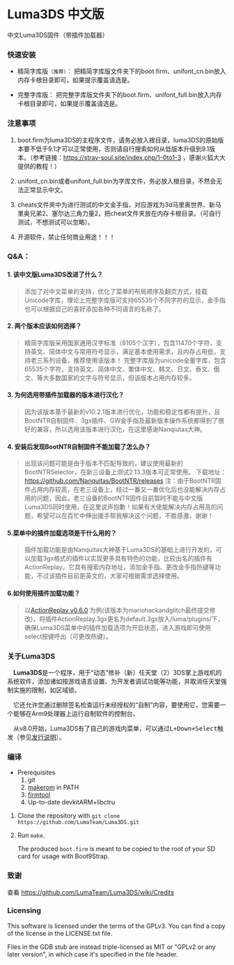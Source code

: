 # Luma3DS 中文版

中文Luma3DS固件（带插件加载器）

### 快速安装

- 精简字库版`（推荐）`：
    把精简字库版文件夹下的boot.firm、unifont_cn.bin放入内存卡根目录即可，如果提示覆盖请选是。
    
- 完整字库版：
    把完整字库版文件夹下的boot.firm、unifont_full.bin放入内存卡根目录即可，如果提示覆盖请选是。

### 注意事项

1. boot.firm为luma3DS的主程序文件，请务必放入根目录，luma3DS的原始版本要不低于9.1才可以正常使用，否则请自行搜索如何从低版本升级到9.1版本。（参考链接：https://stray-soul.site/index.php/1-0to1-3 ，感谢火狐大大提供的教程！）

2. unifont_cn.bin或者unifont_full.bin为字库文件，务必放入根目录，不然会无法正常显示中文。

3. cheats文件夹中为进行测试的中文金手指，对应游戏为3d马里奥世界、新马里奥兄弟2、塞尔达三角力量2，把cheat文件夹放在内存卡根目录。（可自行测试，不想测试可以忽略）。

4. 开源软件，禁止任何商业用途！！！

### Q&A：

#### 1. 该中文版Luma3DS改进了什么？
  
> 添加了对中文菜单的支持，优化了菜单的布局顺序及翻页方式，挂载Unicode字库，理论上完整字库版可支持65535个不同字符的显示，金手指也可以根据自己的喜好添加各种不同语言的名称了。
      
#### 2. 两个版本应该如何选择？

> 精简字库版采用国家通用汉字标准（8105个汉字），包含11470个字符，支持英文、简体中文与常用符号显示，满足基本使用需求，且内存占用低，支持老三系列设备，推荐使用该版本！
> 完整字库版为unicode全量字库，包含65535个字符，支持英文、简体中文、繁体中文、韩文、日文、泰文、俄文、等大多数国家的文字与符号显示，但该版本占用内存较多。

#### 3. 为何选用带插件加载器的版本进行汉化？

> 因为该版本基于最新的v10.2.1版本进行优化，功能和稳定性都有提升，且BootNTR自制固件、3gx插件、GW金手指及最新版本操作系统都得到了很好的兼容，所以选用该版本进行汉化，在这里感谢Nanqiutas大神。

#### 4. 安装后发现BootNTR自制固件不能加载了怎么办？

> 出现该问题可能是由于版本不匹配导致的，建议使用最新的BootNTRSelector，在新三设备上测试2.13.3版本可正常使用。
> 下载地址：https://github.com/Nanquitas/BootNTR/releases
> 注：由于BootNTR固件占用内存较高，在老三设备上，经过一番又一番优化后也没能解决内存占用的问题，因此，老三设备的BootNTR固件目前暂时不能与中文版Luma3DS同时使用，在这里说声抱歉！如果有大佬能解决内存占用高的问题，希望可以在百忙中伸出援手帮我解决这个问题，不胜感激，谢谢！

#### 5.菜单中的插件加载选项是干什么用的？

> 插件加载功能是由Nanquitas大神基于Luma3DS的基础上进行开发的，可以加载3gx格式的插件以实现更多具有特色的功能，比较出名的插件有ActionReplay，它具有搜索内存地址，添加金手指、更改金手指热键等功能，不过该插件目前是英文的，大家可根据需求选择使用。

#### 6.如何使用插件加载功能？

> 以[ActionReplay v0.6.0](https://github.com/CynricXu/CTRPluginFramework-BlankTemplate/releases/tag/v0.6.0) 为例(该版本为mariohackandglitch最终提交修改)，将插件ActionReplay.3gx更名为default.3gx放入/luma/plugins/下，确保Luma3DS菜单中的插件加载选项为开启状态，进入游戏即可使用select按键呼出（可更改热键）。

### 关于Luma3DS

&emsp;**Luma3DS**是一个程序，用于“动态”修补（新）任天堂（2）3DS掌上游戏机的系统软件，添加诸如按游戏语言设置、为开发者调试功能等功能，并取消任天堂强制实施的限制，如区域锁。

&emsp;它还允许您通过删除签名检查运行未经授权的“自制”内容，要使用它，您需要一个能够在Arm9处理器上运行自制软件的控制台。

&emsp;从v8.0开始，Luma3DS有了自己的游戏内菜单，可以通过<kbd>L+Down+Select</kbd>触发（参见[发行说明](https://github.com/LumaTeam/luma3s/releases/tag/v8.0)）。

### 编译
* Prerequisites
    1. git
    2. [makerom](https://github.com/jakcron/Project_CTR) in PATH
    3. [firmtool](https://github.com/TuxSH/firmtool)
    4. Up-to-date devkitARM+libctru
1. Clone the repository with `git clone https://github.com/LumaTeam/Luma3DS.git`
2. Run `make`.

    The produced `boot.firm` is meant to be copied to the root of your SD card for usage with Boot9Strap.

### 致谢
查看 https://github.com/LumaTeam/Luma3DS/wiki/Credits

### Licensing
This software is licensed under the terms of the GPLv3. You can find a copy of the license in the LICENSE.txt file.

Files in the GDB stub are instead triple-licensed as MIT or "GPLv2 or any later version", in which case it's specified in the file header.

